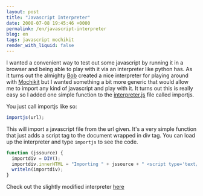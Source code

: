 ```yaml
---
layout: post
title: "Javascript Interpreter"
date: 2008-07-08 19:45:46 +0000
permalink: /en/javascript-interpreter
blog: en
tags: javascript mochikit
render_with_liquid: false
---
```


<!-- textlint-disable rousseau -->

I wanted a convenient way to test out some javascript by running it in a
browser and being able to play with it via an interpreter like python has. As
it turns out the almighty [Bob](http://bob.pythonmac.org/) created a nice
interpreter for playing around with [Mochikit](http://mochikit.com/)
but I wanted something a bit more generic that would allow me to import any
kind of javascript and play with it. It turns out this is really easy so I
added one simple function to the
[interpreter.js](/assets/demos/files/view-source/view-source.html#interpreter/interpreter.js)
file called importjs.

You just call importjs like so:

```javascript
importjs(url);
```

This will import a javascript file from the url given. It's a very simple
function that just adds a script tag to the document wrapped in div tag. You
can load up the interpreter and type `importjs` to see the code.

```javascript
function (jssource) {
  importdiv = DIV();
  importdiv.innerHTML = "Importing " + jssource + " <script type='text/javascript' src='" + jssource + "'></script>";
  writeln(importdiv);
}
```

Check out the slightly modified interpreter [here](/assets/demos/files/interpreter/index.html)

<!-- textlint-enable rousseau -->
